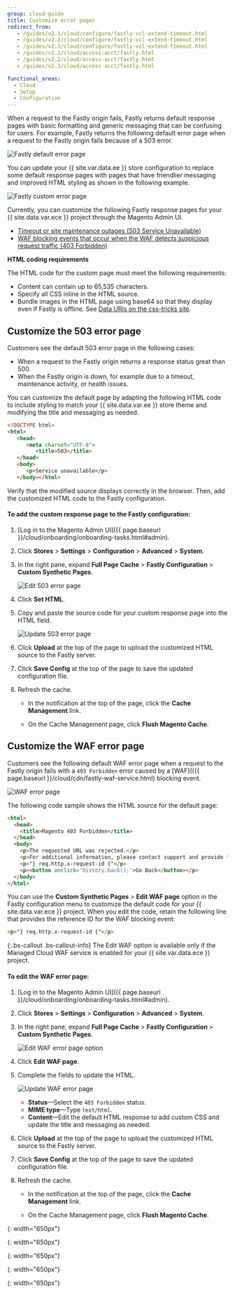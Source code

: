 ```yaml
---
group: cloud-guide
title: Customize error pages
redirect_from:
   - /guides/v2.1/cloud/configure/fastly-vcl-extend-timeout.html
   - /guides/v2.2/cloud/configure/fastly-vcl-extend-timeout.html
   - /guides/v2.3/cloud/configure/fastly-vcl-extend-timeout.html
   - /guides/v2.1/cloud/access-acct/fastly.html
   - /guides/v2.2/cloud/access-acct/fastly.html
   - /guides/v2.3/cloud/access-acct/fastly.html

functional_areas:
  - Cloud
  - Setup
  - Configuration
---
```


When a request to the Fastly origin fails, Fastly returns default response pages with basic formatting and generic messaging that can be confusing for users. For example, Fastly returns the following default error page when a request to the Fastly origin fails because of a 503 error.

![Fastly default error page]

You can update your {{ site.var.data.ee }} store configuration to replace some default response pages with pages that have friendlier messaging and improved HTML styling as shown in the following example.

![Fastly custom error page]

Currently, you can customize the following Fastly response pages for your {{ site.data.var.ece }} project through the Magento Admin UI.

- [Timeout or site maintenance outages (503 Service Unavailable)](#customize-the-503-response-page)
- [WAF blocking events that occur when the WAF detects suspicious request traffic (403 Forbidden)](#customize-the-waf-response-page)


**HTML coding requirements**

The HTML code for the custom page must meet the following requirements:

- Content can contain up to 65,535 characters.
- Specify all CSS inline in the HTML source.
- Bundle images in the HTML page using base64 so that they display even if Fastly is offline. See [Data URIs on the css-tricks site](https://css-tricks.com/data-uris/).


## Customize the 503 error page

Customers see the default 503 error page in the following cases:

- When a request to the Fastly origin returns a response status great than 500.
- When the Fastly origin is down, for example due to a timeout, maintenance activity, or health issues.

You can customize the default page by adapting the following HTML code to include styling to match your {{ site.data.var.ee }} store theme and modifying the title and messaging as needed.

```html
<!DOCTYPE html>
<html>
   <head>
      <meta charset="UTF-8">
         <title>503</title>
   </head>
   <body>
      <p>Service unavailable</p>
   </body></html>
```

Verify that the modified source displays correctly in the browser. Then, add the customized HTML code to the Fastly configuration.

#### To  add the custom response page to the Fastly configuration:

1.  [Log in to the Magento Admin UI]({{ page.baseurl }}/cloud/onboarding/onboarding-tasks.html#admin).

1.  Click **Stores** > **Settings** > **Configuration** > **Advanced** > **System**.

1.  In the right pane, expand **Full Page Cache** > **Fastly Configuration** > **Custom Synthetic Pages**.

    ![Edit 503 error page]

1.	Click **Set HTML**.

1.	Copy and paste the source code for your custom response page into the HTML field. 

    ![Update 503 error page]

1.	Click **Upload** at the top of the page to upload the customized HTML source to the Fastly server.

1.	Click **Save Config** at the top of the page to save the updated configuration file.

1. Refresh the cache.

   - In the notification at the top of the page, click the **Cache Management** link.
   
   - On the Cache Management page, click **Flush Magento Cache**.

## Customize the WAF error page

Customers see the following default WAF error page when a request to the Fastly origin fails with a `403 Forbidden` error  caused by a [WAF](({{ page.baseurl }}/cloud/cdn/fastly-waf-service.html) blocking event.

![WAF error page]

The following code sample shows the HTML source for the default page:

```html
<html>
  <head>
    <title>Magento 403 Forbidden</title>
  </head>
  <body>
    <p>The requested URL was rejected.</p>
    <p>For additional information, please contact support and provide this reference ID:</p>
    <p>"} req.http.x-request-id {"</p>
    <p><button onclick='history.back();'>Go Back</button></p>
  </body>
</html>
```

You can use the **Custom Synthetic Pages** > **Edit WAF page** option in the Fastly configuration menu to customize the default code for your {{ site.data.var.ece }} project. When you edit the code, retain the following line that provides the reference ID for the WAF blocking event: 

```html
<p>"} req.http.x-request-id {"</p>
```


{:.bs-callout .bs-callout-info}
The Edit WAF option is available only if the Managed Cloud WAF service is enabled for your {{ site.var.data.ece }} project.

#### To edit the WAF error page:

1.  [Log in to the Magento Admin UI]({{ page.baseurl }}/cloud/onboarding/onboarding-tasks.html#admin).

1.  Click **Stores** > **Settings** > **Configuration** > **Advanced** > **System**.

1.  In the right pane, expand **Full Page Cache** > **Fastly Configuration** > **Custom Synthetic Pages**.

    ![Edit WAF error page option]

1.  Click **Edit WAF page**.

1.  Complete the fields to update the HTML.

    ![Update WAF error page]

    -  **Status**—Select the `403 Forbidden` status.
    -  **MIME type**—Type `text/html`.
    -  **Content**—Edit the default HTML response to add custom CSS and update the title and messaging as needed.

1.	Click **Upload** at the top of the page to upload the customized HTML source to the Fastly server.

1.	Click **Save Config** at the top of the page to save the updated configuration file.

1. Refresh the cache.

   - In the notification at the top of the page, click the **Cache Management** link.
   
   - On the Cache Management page, click **Flush Magento Cache**.

<!-- Link definitions -->

[Edit 503 error page]: {{site.baseurl}}/common/images/cloud/cloud-fastly-custom-synthetic-pages-edit-html.png
{: width="650px"}

[Update 503 error page]: {{site.baseurl}}/common/images/cloud/cloud-fastly-customize-503-response.png
{: width="650px"}

[Edit WAF error page option]: {{site.baseurl}}/common/images/cloud/cloud-fastly-custom-synthetic-pages-edit-waf.png
{: width="650px"}

[Fastly default error page]: {{site.baseurl}}/common/images/cloud/cloud-fastly-503-example.png

[Fastly custom error page]: {{site.baseurl}}/common/images/cloud/cloud-fastly-new-error-page.png
{: width="650px"}

[WAF error page]: {{site.baseurl}}/common/images/cloud/cloud-fastly-waf-403-error.png

[Update WAF error page]: {{site.baseurl}}/common/images/cloud/cloud-fastly-edit-waf-html.png
{: width="650px"}

